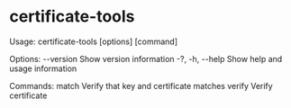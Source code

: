 # certificate-tools

Usage:
  certificate-tools [options] [command]

Options:
  --version         Show version information
  -?, -h, --help    Show help and usage information

Commands:
  match     Verify that key and certificate matches
  verify    Verify certificate

